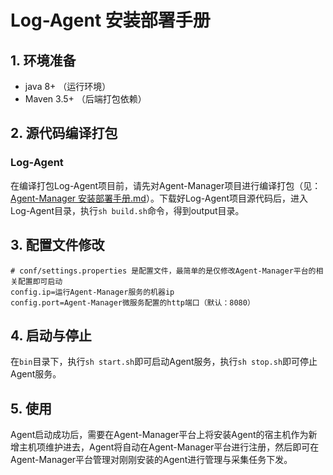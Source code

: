 # Log-Agent 安装部署手册

## 1. 环境准备

- java 8+ （运行环境）
- Maven 3.5+ （后端打包依赖）

## 2. 源代码编译打包

### Log-Agent

在编译打包Log-Agent项目前，请先对Agent-Manager项目进行编译打包（见：[Agent-Manager 安装部署手册.md](Agent-Manager%20安装部署手册.md)）。下载好Log-Agent项目源代码后，进入Log-Agent目录，执行`sh build.sh`命令，得到output目录。

## 3. 配置文件修改

```
# conf/settings.properties 是配置文件，最简单的是仅修改Agent-Manager平台的相关配置即可启动
config.ip=运行Agent-Manager服务的机器ip
config.port=Agent-Manager微服务配置的http端口（默认：8080）
```

## 4. 启动与停止

在`bin`目录下，执行`sh start.sh`即可启动Agent服务，执行`sh stop.sh`即可停止Agent服务。

## 5. 使用

Agent启动成功后，需要在Agent-Manager平台上将安装Agent的宿主机作为新增主机项维护进去，Agent将自动在Agent-Manager平台进行注册，然后即可在Agent-Manager平台管理对刚刚安装的Agent进行管理与采集任务下发。

